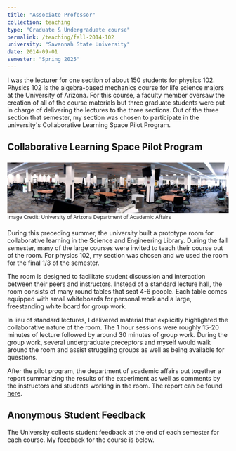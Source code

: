 ```yaml
---
title: "Associate Professor"
collection: teaching
type: "Graduate & Undergraduate course"
permalink: /teaching/fall-2014-102
university: "Savannah State University"
date: 2014-09-01
semester: "Spring 2025"
---
```



I was the lecturer for one section of about 150 students for physics 102. Physics 102 is the  algebra-based mechanics course for life science majors at the University of Arizona. For this course, a faculty member oversaw the creation of all of the course materials but three graduate students were put in charge of delivering the lectures to the three sections. Out of the three section that semester, my section was chosen to participate in the university's Collaborative Learning Space Pilot Program.

## Collaborative Learning Space Pilot Program
![image](../images/sel_rm_200_wide-angle.jpg)
<sup>Image Credit: University of Arizona Department of Academic Affairs</sup>

During this preceding summer, the university built a prototype room for collaborative learning in the Science and Engineering Library. During the fall semester, many of the large courses were invited to teach their course out of the room. For physics 102, my section was chosen and we used the room for the final $1/3$ of the semester.

The room is designed to facilitate student discussion and interaction between their peers and instructors. Instead of a standard lecture hall, the room consists of many round tables that seat 4-6 people. Each table comes equipped with small whiteboards for personal work and a large, freestanding white board for group work.

In lieu of standard lectures, I delivered material that explicitly highlighted the collaborative nature of the room. The 1 hour sessions were roughly 15-20 minutes of lecture followed by around 30 minutes of group work. During the group work, several undergraduate preceptors and myself would walk around the room and assist struggling groups as well as being available for questions.

After the pilot program, the department of academic affairs put together a report summarizing the results of the experiment as well as comments by the instructors and students working in the room. The report can be found [here](http://academicaffairs.arizona.edu/sites/academicaffairs/files/collaborative-learning-spaces-project-pilot-report-february-2015.pdf).

## Anonymous Student Feedback
The University collects student feedback at the end of each semester for each course.
My feedback for the course is below.
